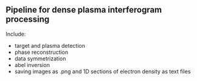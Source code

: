 ## Pipeline for dense plasma interferogram processing
Include:
- target and plasma detection
- phase reconstruction
- data symmetrization
- abel inversion
- saving images as .png and 1D sections of electron density as text files
